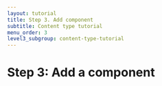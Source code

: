 ```yaml
---
layout: tutorial
title: Step 3. Add component
subtitle: Content type tutorial
menu_order: 3
level3_subgroup: content-type-tutorial
---
```


# Step 3: Add a component
